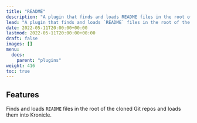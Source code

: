 ```yaml
---
title: "README"
description: "A plugin that finds and loads README files in the root of the cloned Git repos and loads them into Kronicle."
lead: "A plugin that finds and loads `README` files in the root of the cloned Git repos and loads them into Kronicle."
date: 2022-05-11T20:00:00+00:00
lastmod: 2022-05-11T20:00:00+00:00
draft: false
images: []
menu:
  docs:
    parent: "plugins"
weight: 416
toc: true
---
```


## Features

Finds and loads `README` files in the root of the cloned Git repos and loads them into Kronicle.

